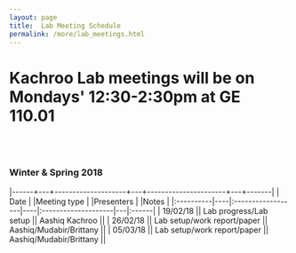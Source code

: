 ```yaml
---
layout: page
title:  Lab Meeting Schedule
permalink: /more/lab_meetings.html
---
```


# Kachroo Lab meetings will be on Mondays' 12:30-2:30pm at GE 110.01
<br><br>

### Winter & Spring 2018

|------+---+--------------------+---+----------------------+---+-------|
| Date      |             |Meeting type        |            |Presenters |                   |Notes      |
|:----------|----|:------------------|----|:--------------------|---|:------|
| 19/02/18      ||      Lab progress/Lab setup   ||    Aashiq Kachroo      ||
| 26/02/18           ||      Lab setup/work report/paper         ||     Aashiq/Mudabir/Brittany    ||
| 05/03/18           ||      Lab setup/work report/paper        ||      Aashiq/Mudabir/Brittany    ||
